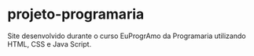 # projeto-programaria
Site desenvolvido durante o curso EuProgrAmo da Programaria utilizando HTML, CSS e Java Script.
